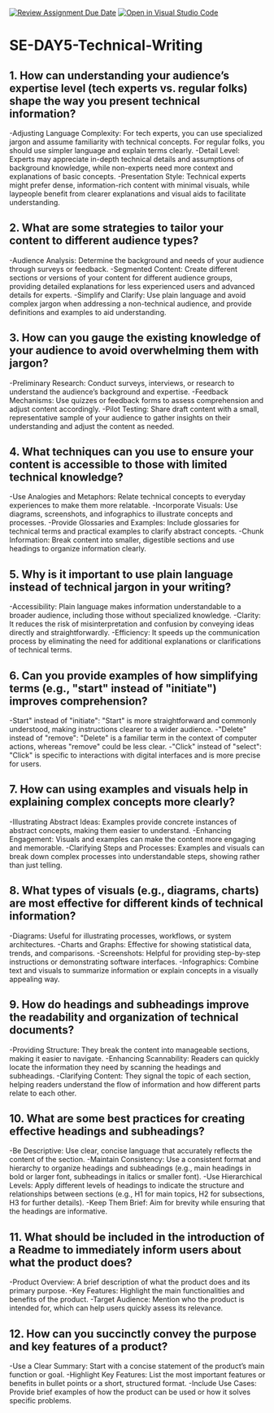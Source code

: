 [![Review Assignment Due Date](https://classroom.github.com/assets/deadline-readme-button-22041afd0340ce965d47ae6ef1cefeee28c7c493a6346c4f15d667ab976d596c.svg)](https://classroom.github.com/a/zsAR-pyY)
[![Open in Visual Studio Code](https://classroom.github.com/assets/open-in-vscode-2e0aaae1b6195c2367325f4f02e2d04e9abb55f0b24a779b69b11b9e10269abc.svg)](https://classroom.github.com/online_ide?assignment_repo_id=15642032&assignment_repo_type=AssignmentRepo)
# SE-DAY5-Technical-Writing
## 1. How can understanding your audience’s expertise level (tech experts vs. regular folks) shape the way you present technical information?
-Adjusting Language Complexity: For tech experts, you can use specialized jargon and assume familiarity with technical concepts. For regular folks, you should use simpler language and explain terms clearly.
-Detail Level: Experts may appreciate in-depth technical details and assumptions of background knowledge, while non-experts need more context and explanations of basic concepts.
-Presentation Style: Technical experts might prefer dense, information-rich content with minimal visuals, while laypeople benefit from clearer explanations and visual aids to facilitate understanding.
## 2. What are some strategies to tailor your content to different audience types?
-Audience Analysis: Determine the background and needs of your audience through surveys or feedback.
-Segmented Content: Create different sections or versions of your content for different audience groups, providing detailed explanations for less experienced users and advanced details for experts.
-Simplify and Clarify: Use plain language and avoid complex jargon when addressing a non-technical audience, and provide definitions and examples to aid understanding.
## 3. How can you gauge the existing knowledge of your audience to avoid overwhelming them with jargon?
-Preliminary Research: Conduct surveys, interviews, or research to understand the audience’s background and expertise.
-Feedback Mechanisms: Use quizzes or feedback forms to assess comprehension and adjust content accordingly.
-Pilot Testing: Share draft content with a small, representative sample of your audience to gather insights on their understanding and adjust the content as needed.
## 4. What techniques can you use to ensure your content is accessible to those with limited technical knowledge?
-Use Analogies and Metaphors: Relate technical concepts to everyday experiences to make them more relatable.
-Incorporate Visuals: Use diagrams, screenshots, and infographics to illustrate concepts and processes.
-Provide Glossaries and Examples: Include glossaries for technical terms and practical examples to clarify abstract concepts.
-Chunk Information: Break content into smaller, digestible sections and use headings to organize information clearly.
## 5. Why is it important to use plain language instead of technical jargon in your writing?
-Accessibility: Plain language makes information understandable to a broader audience, including those without specialized knowledge.
-Clarity: It reduces the risk of misinterpretation and confusion by conveying ideas directly and straightforwardly.
-Efficiency: It speeds up the communication process by eliminating the need for additional explanations or clarifications of technical terms.
## 6. Can you provide examples of how simplifying terms (e.g., "start" instead of "initiate") improves comprehension?
-Start" instead of "initiate": "Start" is more straightforward and commonly understood, making instructions clearer to a wider audience.
-"Delete" instead of "remove": "Delete" is a familiar term in the context of computer actions, whereas "remove" could be less clear.
-"Click" instead of "select": "Click" is specific to interactions with digital interfaces and is more precise for users.
## 7. How can using examples and visuals help in explaining complex concepts more clearly?
-Illustrating Abstract Ideas: Examples provide concrete instances of abstract concepts, making them easier to understand.
-Enhancing Engagement: Visuals and examples can make the content more engaging and memorable.
-Clarifying Steps and Processes: Examples and visuals can break down complex processes into understandable steps, showing rather than just telling.

## 8. What types of visuals (e.g., diagrams, charts) are most effective for different kinds of technical information?
-Diagrams: Useful for illustrating processes, workflows, or system architectures.
-Charts and Graphs: Effective for showing statistical data, trends, and comparisons.
-Screenshots: Helpful for providing step-by-step instructions or demonstrating software interfaces.
-Infographics: Combine text and visuals to summarize information or explain concepts in a visually appealing way.
## 9. How do headings and subheadings improve the readability and organization of technical documents?
-Providing Structure: They break the content into manageable sections, making it easier to navigate.
-Enhancing Scannability: Readers can quickly locate the information they need by scanning the headings and subheadings.
-Clarifying Content: They signal the topic of each section, helping readers understand the flow of information and how different parts relate to each other.
## 10. What are some best practices for creating effective headings and subheadings?
-Be Descriptive: Use clear, concise language that accurately reflects the content of the section.
-Maintain Consistency: Use a consistent format and hierarchy to organize headings and subheadings (e.g., main headings in bold or larger font, subheadings in italics or smaller font).
-Use Hierarchical Levels: Apply different levels of headings to indicate the structure and relationships between sections (e.g., H1 for main topics, H2 for subsections, H3 for further details).
-Keep Them Brief: Aim for brevity while ensuring that the headings are informative.
## 11. What should be included in the introduction of a Readme to immediately inform users about what the product does?
-Product Overview: A brief description of what the product does and its primary purpose.
-Key Features: Highlight the main functionalities and benefits of the product.
-Target Audience: Mention who the product is intended for, which can help users quickly assess its relevance.
## 12. How can you succinctly convey the purpose and key features of a product?
-Use a Clear Summary: Start with a concise statement of the product’s main function or goal.
-Highlight Key Features: List the most important features or benefits in bullet points or a short, structured format.
-Include Use Cases: Provide brief examples of how the product can be used or how it solves specific problems.
